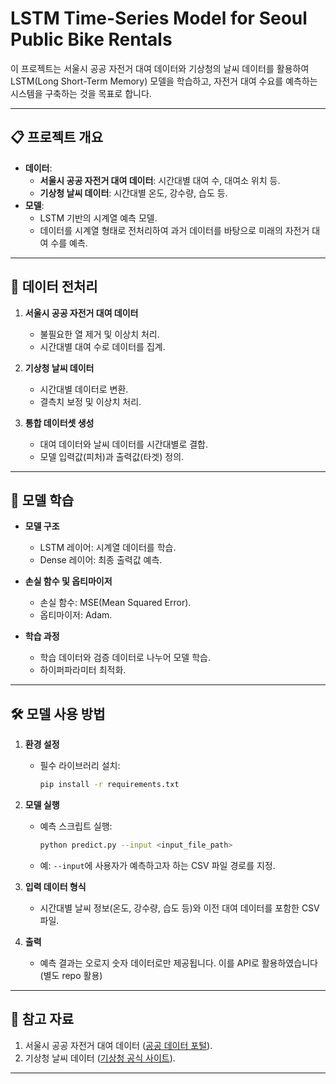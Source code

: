 # LSTM Time-Series Model for Seoul Public Bike Rentals

이 프로젝트는 서울시 공공 자전거 대여 데이터와 기상청의 날씨 데이터를 활용하여 LSTM(Long Short-Term Memory) 모델을 학습하고, 자전거 대여 수요를 예측하는 시스템을 구축하는 것을 목표로 합니다.

---

## 📋 프로젝트 개요

- **데이터**:  
  - **서울시 공공 자전거 대여 데이터**: 시간대별 대여 수, 대여소 위치 등.
  - **기상청 날씨 데이터**: 시간대별 온도, 강수량, 습도 등.
- **모델**:  
  - LSTM 기반의 시계열 예측 모델.
  - 데이터를 시계열 형태로 전처리하여 과거 데이터를 바탕으로 미래의 자전거 대여 수를 예측.

---

## 🔧 데이터 전처리

1. **서울시 공공 자전거 대여 데이터**  
   - 불필요한 열 제거 및 이상치 처리.
   - 시간대별 대여 수로 데이터를 집계.
   
2. **기상청 날씨 데이터**  
   - 시간대별 데이터로 변환.
   - 결측치 보정 및 이상치 처리.
   
3. **통합 데이터셋 생성**  
   - 대여 데이터와 날씨 데이터를 시간대별로 결합.
   - 모델 입력값(피처)과 출력값(타겟) 정의.

---

## 🧠 모델 학습

- **모델 구조**  
  - LSTM 레이어: 시계열 데이터를 학습.
  - Dense 레이어: 최종 출력값 예측.
  
- **손실 함수 및 옵티마이저**  
  - 손실 함수: MSE(Mean Squared Error).
  - 옵티마이저: Adam.
  
- **학습 과정**  
  - 학습 데이터와 검증 데이터로 나누어 모델 학습.
  - 하이퍼파라미터 최적화.

---

## 🛠️ 모델 사용 방법

1. **환경 설정**
   - 필수 라이브러리 설치:
     ```bash
     pip install -r requirements.txt
     ```

2. **모델 실행**
   - 예측 스크립트 실행:
     ```bash
     python predict.py --input <input_file_path>
     ```
   - 예: `--input`에 사용자가 예측하고자 하는 CSV 파일 경로를 지정.

3. **입력 데이터 형식**
   - 시간대별 날씨 정보(온도, 강수량, 습도 등)와 이전 대여 데이터를 포함한 CSV 파일.

4. **출력**
   - 예측 결과는 오로지 숫자 데이터로만 제공됩니다. 이를 API로 활용하였습니다(별도 repo 활용)
---

## 📜 참고 자료

1. 서울시 공공 자전거 대여 데이터 ([공공 데이터 포털](https://www.data.go.kr/)).
2. 기상청 날씨 데이터 ([기상청 공식 사이트](https://www.kma.go.kr/)).

---
